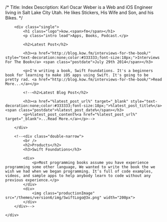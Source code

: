 /*
Title: Index
Description: Karl Oscar Weber is a Web and iOS Engineer living in Salt Lake City Utah. He likes Stickers, His Wife and Son, and his Bikes.
*/

<div class="row-title">
	<div class="elastic-container">

		<div class="single">
			<h1 class="logo">kow.<span>fm</span></h1>
			<p class="intro lead">Apps, Books, Podcast.</p>

<!-- 			<h2>Latest Podcast</h2>
			<h3>Episode 7: It was Awesome <span class="postdate">JAN 6th 2014</span></h3>
			<p>I live and work in the Salt Lake Valley building Database Driven Websites Using CakePHP and MySQL. I also make iOS apps, and a few products.</p>
			<br	/> -->

			<h2>Latest Post</h2>

			<h3><a href="http://blog.kow.fm/interviews-for-the-book/" style="text-decoration:none;color:#333333;font-size:18px;">Interviews For The Book</a> <span class="postdate">July 29th 2014</span></h3>
			
			<p>I'm writing a book, Swift Foundations. It's a beginners book for learning to make iOS apps using Swift. It's going to be pretty rad. <a href="http://blog.kow.fm/interviews-for-the-book/">Read More...</a></p>

			<!--<h2>Latest Blog Post</h2>

			<h3><a href="%latest_post_url%" target="_blank" style="text-decoration:none;color:#333333;font-size:18px;">%latest_post_title%</a> <span class="postdate">%latest_post_date%</span></h3>
			<p>%latest_post_content%<a href="%latest_post_url%" target="_blank">...Read More.</a></p>-->

		</div>

		<!--<div class="double-narrow">
			<br />
			<h2>Products</h2>
			<h3>Swift Foundations</h3>

			<div>
				<p>Most programming books assume you have experience programming some other language, We wanted to write the book the we wish we had when we began programming. It’s full of code examples, videos, and sample apps to help anybody learn to code without any previous experience.</p>
			</div>
			<div>
				<img class="productionImage" src="/themes/version6/img/SwiftLogo@3x.png" width="200px">
			</div>
		</div>-->

	</div>
</div>